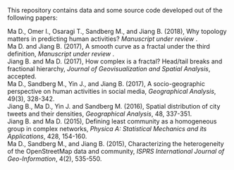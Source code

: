 This repository contains data and some source code developed out of the following papers:

Ma D., Omer I., Osaragi T., Sandberg M., and Jiang B. (2018), Why topology matters in predicting human activities? <i> Manuscript under review </i>.<br>
Ma D. and Jiang B. (2017), A smooth curve as a fractal under the third definition, <i> Manuscript under review </i>.<br>
Jiang B. and Ma D. (2017), How complex is a fractal? Head/tail breaks and fractional hierarchy,<i> Journal of Geovisualization and Spatial Analysis</i>, accepted.<br>
Ma D., Sandberg M., Yin J., and Jiang B. (2017), A socio-geographic perspective on human activities in social media, <i>Geographical Analysis</i>, 49(3), 328-342.<br>
Jiang B., Ma D., Yin J. and Sandberg M. (2016), Spatial distribution of city tweets and their densities, <i>Geographical Analysis</i>, 48, 337-351.<br>
Jiang B. and Ma D. (2015), Defining least community as a homogeneous group in complex networks, <i>Physica A: Statistical Mechanics and its Applications</i>, 428, 154-160.<br>
Ma D., Sandberg M., and Jiang B. (2015), Characterizing the heterogeneity of the OpenStreetMap data and community,<i> ISPRS International Journal of Geo-Information</i>, 4(2), 535-550.<br>
